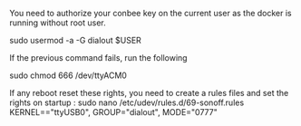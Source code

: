 
You need to authorize your conbee key on the current user as the docker is running without root user.

sudo usermod -a -G dialout $USER

If the previous command fails, run the following

sudo chmod 666 /dev/ttyACM0

If any reboot reset these rights, you need to create a rules files and set the rights on startup :
sudo nano /etc/udev/rules.d/69-sonoff.rules
KERNEL=="ttyUSB0", GROUP="dialout", MODE="0777"
